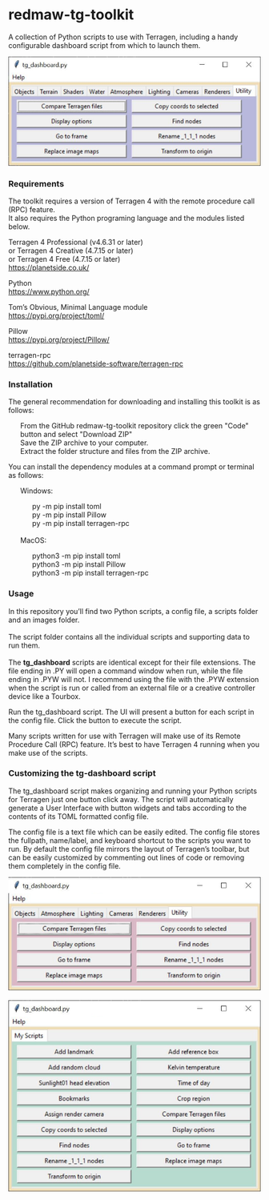 # redmaw-tg-toolkit
A collection of Python scripts to use with Terragen, including a handy configurable dashboard script from which to launch them.

![tg_dashboard gui](/images/tg_dashboard_gui.jpg)

### Requirements
The toolkit requires a version of Terragen 4 with the remote procedure call (RPC) feature. <br>
It also requires the Python programing language and the modules listed below. <br>

Terragen 4 Professional (v4.6.31 or later) <br>
or Terragen 4 Creative (4.7.15 or later) <br>
or Terragen 4 Free (4.7.15 or later) <br>
https://planetside.co.uk/

Python <br>
https://www.python.org/

Tom’s Obvious, Minimal Language module <br>
https://pypi.org/project/toml/

Pillow <br>
https://pypi.org/project/Pillow/

terragen-rpc <br>
https://github.com/planetside-software/terragen-rpc


### Installation
The general recommendation for downloading and installing this toolkit is as follows:
<ul>
From the GitHub redmaw-tg-toolkit repository click the green "Code" button and select "Download ZIP" <br>
Save the ZIP archive to your computer. <br>
Extract the folder structure and files from the ZIP archive.
</ul>

You can install the dependency modules at a command prompt or terminal as follows:
<ul>
Windows: <ul>py -m pip install toml <br> py -m pip install Pillow <br> py -m pip install terragen-rpc<br></ul><br>
MacOS:<ul> python3 -m pip install toml<br> python3 -m pip install Pillow <br> python3 -m pip install terragen-rpc<br></ul>
</ul>

### Usage

In this repository you’ll find two Python scripts, a config file, a scripts folder and an images folder. <br><br>
The script folder contains all the individual scripts and supporting data to run them. <br><br>
The <b>tg_dashboard</b> scripts are identical except for their file extensions.  The file ending in .PY will open a command window when run, while the file ending in .PYW will not.  I recommend using the file with the .PYW extension when the script is run or called from an external file or a creative controller device like a Tourbox. <br>

Run the tg_dashboard script.  The UI will present a button for each script in the config file.  Click the button to execute the script.

Many scripts written for use with Terragen will make use of its Remote Procedure Call (RPC) feature.  It’s best to have Terragen 4 running when you make use of the scripts.

### Customizing the tg-dashboard script
The tg_dashboard script makes organizing and running your Python scripts for Terragen just one button click away.  The script will automatically generate a User Interface with button widgets and tabs according to the contents of its TOML formatted config file.

The config file is a text file which can be easily edited.  The config file stores the fullpath, name/label, and keyboard shortcut to the scripts you want to run.  By default the config file mirrors the layout of Terragen’s toolbar, but can be easily customized by commenting out lines of code or removing them completely in the config file.

![tg_dashboard UI without empty tabs](/images/tg_dashboard_no_empty_tabs.jpg) <br> <br>
![tg_dashboard UI one tab](/images/tg_dashboard_one_tab.jpg)
